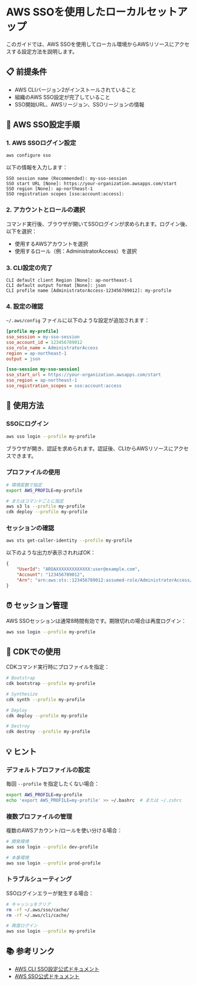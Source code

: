 # AWS SSOを使用したローカルセットアップ

このガイドでは、AWS SSOを使用してローカル環境からAWSリソースにアクセスする設定方法を説明します。

## 📋 前提条件

- AWS CLIバージョン2がインストールされていること
- 組織のAWS SSO設定が完了していること
- SSO開始URL、AWSリージョン、SSOリージョンの情報

## 🔐 AWS SSO設定手順

### 1. AWS SSOログイン設定

```bash
aws configure sso
```

以下の情報を入力します：

```
SSO session name (Recommended): my-sso-session
SSO start URL [None]: https://your-organization.awsapps.com/start
SSO region [None]: ap-northeast-1
SSO registration scopes [sso:account:access]:
```

### 2. アカウントとロールの選択

コマンド実行後、ブラウザが開いてSSOログインが求められます。ログイン後、以下を選択：

- 使用するAWSアカウントを選択
- 使用するロール（例：AdministratorAccess）を選択

### 3. CLI設定の完了

```
CLI default client Region [None]: ap-northeast-1
CLI default output format [None]: json
CLI profile name [AdministratorAccess-123456789012]: my-profile
```

### 4. 設定の確認

`~/.aws/config` ファイルに以下のような設定が追加されます：

```ini
[profile my-profile]
sso_session = my-sso-session
sso_account_id = 123456789012
sso_role_name = AdministratorAccess
region = ap-northeast-1
output = json

[sso-session my-sso-session]
sso_start_url = https://your-organization.awsapps.com/start
sso_region = ap-northeast-1
sso_registration_scopes = sso:account:access
```

## 🚀 使用方法

### SSOにログイン

```bash
aws sso login --profile my-profile
```

ブラウザが開き、認証を求められます。認証後、CLIからAWSリソースにアクセスできます。

### プロファイルの使用

```bash
# 環境変数で指定
export AWS_PROFILE=my-profile

# またはコマンドごとに指定
aws s3 ls --profile my-profile
cdk deploy --profile my-profile
```

### セッションの確認

```bash
aws sts get-caller-identity --profile my-profile
```

以下のような出力が表示されればOK：

```json
{
    "UserId": "AROAXXXXXXXXXXXXX:user@example.com",
    "Account": "123456789012",
    "Arn": "arn:aws:sts::123456789012:assumed-role/AdministratorAccess/user@example.com"
}
```

## ⏰ セッション管理

AWS SSOセッションは通常8時間有効です。期限切れの場合は再度ログイン：

```bash
aws sso login --profile my-profile
```

## 🔧 CDKでの使用

CDKコマンド実行時にプロファイルを指定：

```bash
# Bootstrap
cdk bootstrap --profile my-profile

# Synthesize
cdk synth --profile my-profile

# Deploy
cdk deploy --profile my-profile

# Destroy
cdk destroy --profile my-profile
```

## 💡 ヒント

### デフォルトプロファイルの設定

毎回 `--profile` を指定したくない場合：

```bash
export AWS_PROFILE=my-profile
echo 'export AWS_PROFILE=my-profile' >> ~/.bashrc  # または ~/.zshrc
```

### 複数プロファイルの管理

複数のAWSアカウント/ロールを使い分ける場合：

```bash
# 開発環境
aws sso login --profile dev-profile

# 本番環境
aws sso login --profile prod-profile
```

### トラブルシューティング

SSOログインエラーが発生する場合：

```bash
# キャッシュをクリア
rm -rf ~/.aws/sso/cache/
rm -rf ~/.aws/cli/cache/

# 再度ログイン
aws sso login --profile my-profile
```

## 📚 参考リンク

- [AWS CLI SSO設定公式ドキュメント](https://docs.aws.amazon.com/cli/latest/userguide/cli-configure-sso.html)
- [AWS SSO公式ドキュメント](https://docs.aws.amazon.com/singlesignon/latest/userguide/what-is.html)
